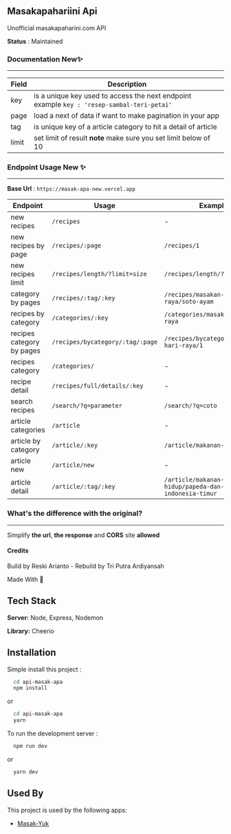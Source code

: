 ## Masakapahariini Api

Unofficial masakapaharini.com API

**Status** : Maintained

### Documentation New✨

---

| Field | Description                                                                                |
| ----- | ------------------------------------------------------------------------------------------ |
| key   | is a unique key used to access the next endpoint example `key : 'resep-sambal-teri-petai'` |
| page  | load a next of data if want to make pagination in your app                                 |
| tag   | is unique key of a article category to hit a detail of article                             |
| limit | set limit of result **note** make sure you set limit below of 10                           |

### Endpoint Usage New ✨

---

**Base Url** : `https://masak-apa-new.vercel.app`

| Endpoint                  | Usage                            | Example                                                          |
| ------------------------- | -------------------------------- | ---------------------------------------------------------------- |
| new recipes               | `/recipes`                       | -                                                                |
| new recipes by page       | `/recipes/:page`                 | `/recipes/1`                                                     |
| new recipes limit         | `/recipes/length/?limit=size`    | `/recipes/length/?limit=5`                                       |
| category by pages         | `/recipes/:tag/:key`             | `/recipes/masakan-hari-raya/soto-ayam`                           |
| recipes by category       | `/categories/:key`               | `/categories/masakan-hari-raya`                                  |
| recipes category by pages | `/recipes/bycategory/:tag/:page` | `/recipes/bycategory/masakan-hari-raya/1`                        |
| recipes category          | `/categories/`                   | -                                                                |
| recipe detail             | `/recipes/full/details/:key`     | -                                                                |
| search recipes            | `/search/?q=parameter`           | `/search/?q=coto`                                                |
| article categories        | `/article`                       | -                                                                |
| article by category       | `/article/:key`                  | `/article/makanan-gaya-hidup`                                    |
| article new               | `/article/new`                   | -                                                                |
| article detail            | `/article/:tag/:key`             | `/article/makanan-gaya-hidup/papeda-dan-masakan-indonesia-timur` |

### What's the difference with the original?

---

Simplify **the url**, **the response** and **CORS** site **allowed**

#### Credits

Build by Reski Arianto - Rebuild by Tri Putra Ardiyansah

Made With 💙

## Tech Stack

**Server:** Node, Express, Nodemon

**Library:** Cheerio

## Installation

Simple install this project :

```bash
  cd api-masak-apa
  npm install
```

or

```bash
  cd api-masak-apa
  yarn
```

To run the development server :

```bash
  npm run dev
```

or

```bash
  yarn dev
```

## Used By

This project is used by the following apps:

- [Masak-Yuk](https://masak-yuk.vercel.app/)
